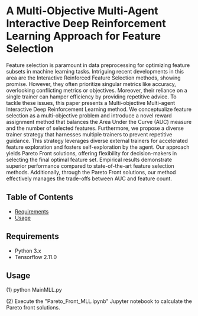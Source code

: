 # A Multi-Objective Multi-Agent Interactive Deep Reinforcement Learning Approach for Feature Selection

Feature selection is paramount in data preprocessing for optimizing feature subsets in machine learning tasks. Intriguing recent developments in this area are the Interactive Reinforced Feature Selection  methods, showing promise. However, they often prioritize singular metrics like accuracy, overlooking conflicting metrics or objectives. Moreover, their reliance on a single trainer can hamper efficiency by providing repetitive advice. To tackle these issues, this paper presents a Multi-objective Multi-agent Interactive Deep Reinforcement Learning method. We conceptualize feature selection as a multi-objective problem and introduce a novel reward assignment method that balances the Area Under the Curve (AUC) measure and the number of selected features. Furthermore, we propose a diverse trainer strategy that harnesses multiple trainers to prevent repetitive guidance. This strategy leverages diverse external trainers   for accelerated feature exploration and fosters self-exploration by the agent. Our approach yields Pareto Front solutions, offering flexibility for decision-makers in selecting the final optimal feature set. Empirical results demonstrate superior performance compared to state-of-the-art feature selection methods. Additionally, through the Pareto Front solutions, our method effectively manages the trade-offs between AUC and feature count.

## Table of Contents

- [Requirements](#requirements)
- [Usage](#usage)

## Requirements

- Python 3.x
- Tensorflow 2.11.0

## Usage
(1) python MainMLL.py

(2) Execute the "Pareto_Front_MLL.ipynb" Jupyter notebook to calculate the Pareto front solutions.

